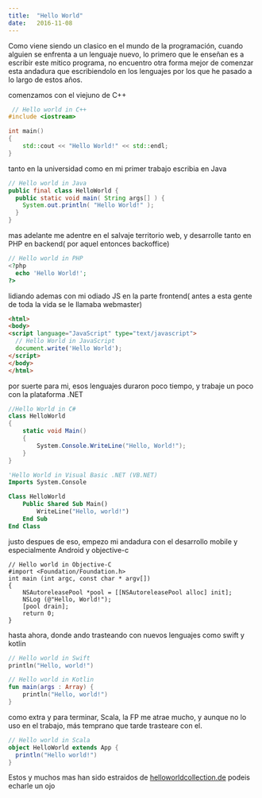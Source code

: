 ```yaml
---
title:  "Hello World"
date:   2016-11-08 
---
```

Como viene siendo un clasico en el mundo de la programación, cuando alguien se enfrenta a un lenguaje nuevo, 
lo primero que le enseñan es a escribir este mitico programa, no encuentro otra forma mejor de comenzar esta andadura que escribiendolo en los lenguajes por los que he pasado a lo largo de estos años.
<!--more-->
comenzamos con el viejuno de C++

```c++
 // Hello world in C++
#include <iostream>

int main()
{
    std::cout << "Hello World!" << std::endl;
}
```

tanto en la universidad como en mi primer trabajo escribia en Java

```java
// Hello world in Java
public final class HelloWorld {
  public static void main( String args[] ) {
    System.out.println( "Hello World!" );
  }
}
```

mas adelante me adentre en el salvaje territorio web, y desarrolle tanto en PHP en backend( por aquel entonces backoffice)

```php
// Hello world in PHP
<?php
  echo 'Hello World!';
?>
```

lidiando ademas con mi odiado JS en la parte frontend( antes a esta gente de toda la vida se le llamaba webmaster)

```html
<html>
<body>
<script language="JavaScript" type="text/javascript">
  // Hello World in JavaScript
  document.write('Hello World');
</script>
</body>
</html>
```

por suerte para mi, esos lenguajes duraron poco tiempo, y trabaje un poco con la plataforma .NET

```c#
//Hello World in C#
class HelloWorld
{
    static void Main()
    {
        System.Console.WriteLine("Hello, World!");
    }
}
```

```vb
'Hello World in Visual Basic .NET (VB.NET)
Imports System.Console

Class HelloWorld
    Public Shared Sub Main()
        WriteLine("Hello, world!")
    End Sub
End Class
```

justo despues de eso, empezo mi andadura con el desarrollo mobile y especialmente Android y objective-c

```objective_c
// Hello world in Objective-C
#import <Foundation/Foundation.h>
int main (int argc, const char * argv[])
{
    NSAutoreleasePool *pool = [[NSAutoreleasePool alloc] init];
    NSLog (@"Hello, World!");
    [pool drain];
    return 0;
}
```
hasta ahora, donde ando trasteando con nuevos lenguajes como swift y kotlin

```swift
// Hello world in Swift
println("Hello, world!")
```

```kotlin
// Hello world in Kotlin
fun main(args : Array) {
    println("Hello, world!")
}
```

como extra y para terminar, Scala, la FP me atrae mucho, y aunque no lo uso en el trabajo, más temprano que tarde
trasteare con el.

```scala
// Hello world in Scala
object HelloWorld extends App {
  println("Hello world!")
}
```

Estos y muchos mas han sido estraidos de [helloworldcollection.de][hello-world-collection] podeis echarle un ojo

[//]: # "links"

[hello-world-collection]: http://helloworldcollection.de/ "Hello World collection"